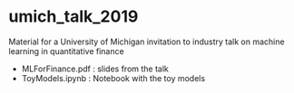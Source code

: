 # umich_talk_2019
Material for a University of Michigan invitation to industry talk on machine learning in quantitative finance

- MLForFinance.pdf : slides from the talk
- ToyModels.ipynb : Notebook with the toy models
